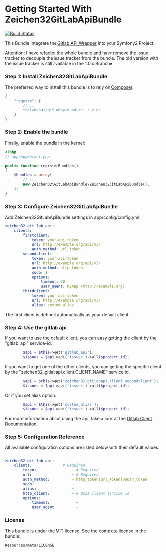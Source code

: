 Getting Started With Zeichen32GitLabApiBundle
=========================================

[![Build Status](https://travis-ci.org/Zeichen32/GitLabApiBundle.svg)](https://travis-ci.org/Zeichen32/GitLabApiBundle)

This Bundle integrate the [Gitlab API Wrapper](https://github.com/m4tthumphrey/php-gitlab-api) into your Symfony2 Project.

Attention:
I have refactor the whole bundle and have remove the issue tracker to decouple the issue tracker from the bundle.
The old version with the issue tracker is still available in the 1.0.x Branche

### Step 1: Install Zeichen32GitLabApiBundle

The preferred way to install this bundle is to rely on [Composer](http://getcomposer.org).

``` js
{
    "require": {
        // ...
        "zeichen32/gitlabapibundle": "~2.0"
    }
}
```

### Step 2: Enable the bundle

Finally, enable the bundle in the kernel:

``` php
<?php
// app/AppKernel.php

public function registerBundles()
{
    $bundles = array(
        // ...
        new Zeichen32\GitLabApiBundle\Zeichen32GitLabApiBundle(),
    );
}
```

### Step 3: Configure Zeichen32GitLabApiBundle

Add Zeichen32GitLabApiBundle settings in app/config/config.yml:


``` yaml
zeichen32_git_lab_api:
    clients:
        firstclient:
            token: your-api-token
            url: http://example.org/api/v3/
            auth_method: url_token
        secondclient:
            token: your-api-token
            url: http://example.org/api/v3/
            auth_method: http_token
            sudo: 1
            options:
                timeout: 60
                user_agent: MyApp (http://example.org)
        thirdclient:
            token: your-api-token
            url: http://example.org/api/v3/
            alias: custom_alias
```

The first client is defined automatically as your default client.

### Step 4: Use the gitlab api

If you want to use the default client, you can easy getting the client
by the "gitlab_api" service-id.

``` php
        $api = $this->get('gitlab_api');
        $issues = $api->api('issues')->all($project_id);

```

If you want to get one of the other clients, you can getting the specific client
by the "zeichen32_gitlabapi.client.CLIENT_NAME" service id.

``` php
        $api = $this->get('zeichen32_gitlabapi.client.secondclient');
        $issues = $api->api('issues')->all($project_id);

```

Or if you set alias option:

``` php
        $api = $this->get('custom_alias');
        $issues = $api->api('issues')->all($project_id);

```

For more information about using the api, take a look at the [Gitlab Client Documentation](https://github.com/m4tthumphrey/php-gitlab-api).

### Step 5: Configuration Reference

All available configuration options are listed below with their default values.

``` yaml

zeichen32_git_lab_api:
    clients:              # Required
        token:                ~ # Required
        url:                  ~ # Required
        auth_method:          ~ http_token|url_token|oauth_token
        sudo:                 ~
        alias:                ~
        http_client:          ~ # Buzz client service id
        options:
            timeout:            ~
            user_agent:         ~

```

### License

This bundle is under the MIT license. See the complete license in the bundle:

    Resources/meta/LICENSE
